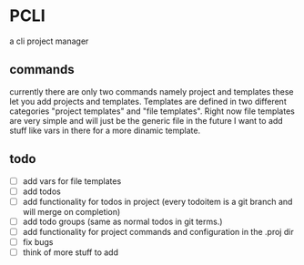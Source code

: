 # PCLI 

a cli project manager

## commands 

currently there are only two commands namely project and templates
these let you add projects and templates. Templates are defined in two different categories "project templates" and "file templates". Right now file templates are very simple and will just be the generic file in the future I want to add stuff like vars in there for a more dinamic template.

## todo

- [ ] add vars for file templates
- [ ] add todos
- [ ] add functionality for todos in project (every todoitem is a git branch and will merge on completion)
- [ ] add todo groups (same as normal todos in git terms.)
- [ ] add functionality for project commands and configuration in the .proj dir
- [ ] fix bugs
- [ ] think of more stuff to add
